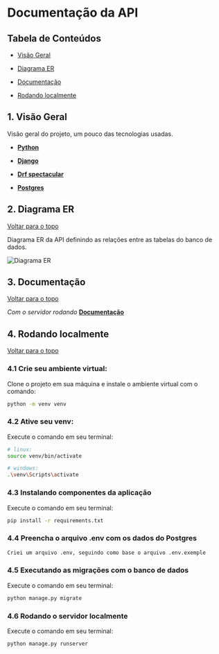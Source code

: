 # Documentação da API

## Tabela de Conteúdos

-   [Visão Geral](#1-visão-geral)

-   [Diagrama ER](#2-diagrama-er)

-   [Documentação](#3-documentação)

-   [Rodando localmente](#4-rodando-localmente)

## 1. Visão Geral

Visão geral do projeto, um pouco das tecnologias usadas.

-   **[Python](https://www.python.org/)**

-   **[Django](https://www.django-rest-framework.org/api-guide/authentication/)**

-   **[Drf spectacular](https://drf-spectacular.readthedocs.io/en/latest/)**

-   **[Postgres](https://www.postgresql.org/)**

## 2. Diagrama ER

[ Voltar para o topo ](#tabela-de-conteúdos)

Diagrama ER da API definindo as relações entre as tabelas do banco de dados.

![Diagrama ER](https://github.com/m5-projeto-final-lucira-grupo28/api-rede-social/blob/develop/DER.png?raw=true)

## 3. Documentação

[ Voltar para o topo ](#tabela-de-conteúdos)

*Com o servidor rodando* **[Documentação](api-rede-social-production.up.railway.app/api/docs/swagger-ui/)**

## 4. Rodando localmente

[ Voltar para o topo ](#tabela-de-conteúdos)

### 4.1 Crie seu ambiente virtual:

Clone o projeto em sua máquina e instale o ambiente virtual com o comando:

```bash
python -m venv venv
```

### 4.2 Ative seu venv:

Execute o comando em seu terminal:

```bash
# linux:
source venv/bin/activate

# windows:
.\venv\Scripts\activate
```

### 4.3 Instalando componentes da aplicação

Execute o comando em seu terminal:

```bash
pip install -r requirements.txt
```

### 4.4 Preencha o arquivo .env com os dados do Postgres

```bash
Criei um arquivo .env, seguindo como base o arquivo .env.exemple
```

### 4.5 Executando as migrações com o banco de dados

Execute o comando em seu terminal:

```bash
python manage.py migrate
```

### 4.6 Rodando o servidor localmente

Execute o comando em seu terminal:

```bash
python manage.py runserver
```
